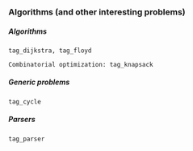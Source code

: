 ### Algorithms (and other interesting problems)

##### Algorithms
	
	tag_dijkstra, tag_floyd
	
	Combinatorial optimization:	tag_knapsack

##### Generic problems

	tag_cycle

##### Parsers

	tag_parser
